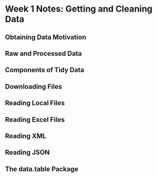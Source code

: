 # Week 1 Notes: Getting and Cleaning Data

## Obtaining Data Motivation


## Raw and Processed Data


## Components of Tidy Data


## Downloading Files


## Reading Local Files


## Reading Excel Files


## Reading XML


## Reading JSON


## The data.table Package
